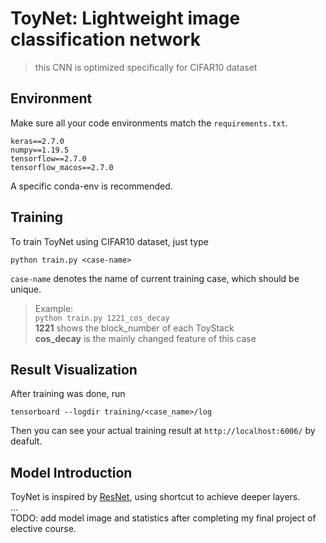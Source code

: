 # ToyNet: Lightweight image classification network

> this CNN is optimized specifically for CIFAR10 dataset

## Environment
Make sure all your code environments match the `requirements.txt`.
```
keras==2.7.0
numpy==1.19.5
tensorflow==2.7.0
tensorflow_macos==2.7.0
```
A specific conda-env is recommended.

## Training
To train ToyNet using CIFAR10 dataset, just type
```shell
python train.py <case-name>
```
`case-name` denotes the name of current training case, which should be unique.
> Example:\
> `python train.py 1221_cos_decay`\
> **1221** shows the block_number of each ToyStack\
> **cos_decay** is the mainly changed feature of this case

## Result Visualization
After training was done, run
```shell
tensorboard --logdir training/<case_name>/log
```
Then you can see your actual training result at `http://localhost:6006/` by deafult.

## Model Introduction
ToyNet is inspired by [ResNet](https://arxiv.org/abs/1512.03385), using shortcut to achieve deeper layers.\
...\
TODO: add model image and statistics after completing my final project of elective course.

